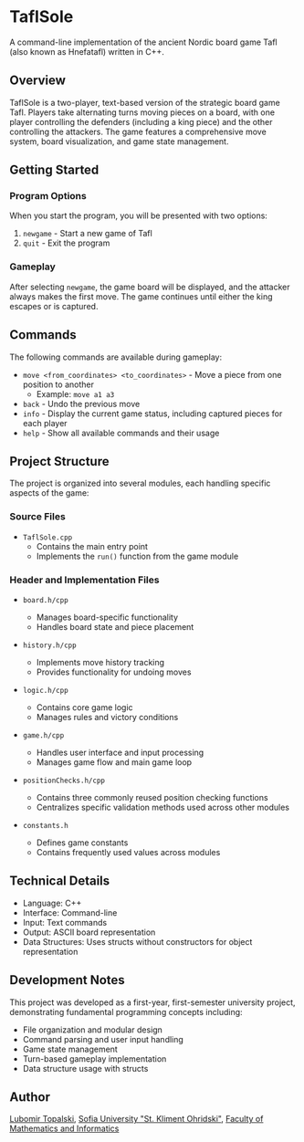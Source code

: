 # TaflSole

A command-line implementation of the ancient Nordic board game Tafl (also known as Hnefatafl) written in C++.

## Overview

TaflSole is a two-player, text-based version of the strategic board game Tafl. Players take alternating turns moving pieces on a board, with one player controlling the defenders (including a king piece) and the other controlling the attackers. The game features a comprehensive move system, board visualization, and game state management.

## Getting Started

### Program Options

When you start the program, you will be presented with two options:

1. `newgame` - Start a new game of Tafl
2. `quit` - Exit the program

### Gameplay

After selecting `newgame`, the game board will be displayed, and the attacker always makes the first move. The game continues until either the king escapes or is captured.

## Commands

The following commands are available during gameplay:

- `move <from_coordinates> <to_coordinates>` - Move a piece from one position to another
  - Example: `move a1 a3`
- `back` - Undo the previous move
- `info` - Display the current game status, including captured pieces for each player
- `help` - Show all available commands and their usage

## Project Structure

The project is organized into several modules, each handling specific aspects of the game:

### Source Files

- `TaflSole.cpp`
  - Contains the main entry point
  - Implements the `run()` function from the game module

### Header and Implementation Files

- `board.h/cpp`
  - Manages board-specific functionality
  - Handles board state and piece placement

- `history.h/cpp`
  - Implements move history tracking
  - Provides functionality for undoing moves

- `logic.h/cpp`
  - Contains core game logic
  - Manages rules and victory conditions

- `game.h/cpp`
  - Handles user interface and input processing
  - Manages game flow and main game loop

- `positionChecks.h/cpp`
  - Contains three commonly reused position checking functions
  - Centralizes specific validation methods used across other modules

- `constants.h`
  - Defines game constants
  - Contains frequently used values across modules

## Technical Details

- Language: C++
- Interface: Command-line
- Input: Text commands
- Output: ASCII board representation
- Data Structures: Uses structs without constructors for object representation

## Development Notes

This project was developed as a first-year, first-semester university project, demonstrating fundamental programming concepts including:

- File organization and modular design
- Command parsing and user input handling
- Game state management
- Turn-based gameplay implementation
- Data structure usage with structs

## Author

[Lubomir Topalski](https://github.com/Nsgshsk),
[Sofia University "St. Kliment Ohridski"](https://uni-sofia.bg/index.php/eng),
[Faculty of Mathematics and Informatics](https://fmi.uni-sofia.bg/en)